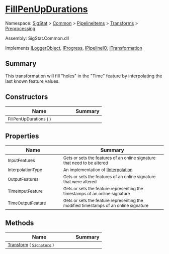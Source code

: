 # [FillPenUpDurations](./FillPenUpDurations.md)

Namespace: [SigStat]() > [Common](./../../../README.md) > [PipelineItems]() > [Transforms]() > [Preprocessing](./README.md)

Assembly: SigStat.Common.dll

Implements [ILoggerObject](./../../../ILoggerObject.md), [IProgress](./../../../Helpers/IProgress.md), [IPipelineIO](./../../../Pipeline/IPipelineIO.md), [ITransformation](./../../../ITransformation.md)

## Summary
This transformation will fill "holes" in the "Time" feature by interpolating the last known  feature values.

## Constructors

| Name | Summary | 
| --- | --- | 
| <sub>FillPenUpDurations (  )</sub><div style="pointer-events:none;cursor:default;"><img width=200 style="max-height:100%;max-width:100%;"/></div>| <sub></sub>| <br>


## Properties

| Name | Summary | 
| --- | --- | 
| <sub>InputFeatures</sub><div style="pointer-events:none;cursor:default;"><img width=200 style="max-height:100%;max-width:100%;"/></div>| <sub>Gets or sets the features of an online signature that need to be altered</sub>| <br>
| <sub>InterpolationType</sub><div style="pointer-events:none;cursor:default;"><img width=200 style="max-height:100%;max-width:100%;"/></div>| <sub>An implementation of [IInterpolation](https://github.com/hargitomi97/sigstat/blob/master/docs/md/SigStat/Common/PipelineItems/Transforms/Preprocessing/IInterpolation.md)</sub>| <br>
| <sub>OutputFeatures</sub><div style="pointer-events:none;cursor:default;"><img width=200 style="max-height:100%;max-width:100%;"/></div>| <sub>Gets or sets the features of an online signature that were altered</sub>| <br>
| <sub>TimeInputFeature</sub><div style="pointer-events:none;cursor:default;"><img width=200 style="max-height:100%;max-width:100%;"/></div>| <sub>Gets or sets the feature representing the timestamps of an online signature</sub>| <br>
| <sub>TimeOutputFeature</sub><div style="pointer-events:none;cursor:default;"><img width=200 style="max-height:100%;max-width:100%;"/></div>| <sub>Gets or sets the feature representing the modified timestamps of an online signature</sub>| <br>


## Methods

| Name | Summary | 
| --- | --- | 
| <sub>[Transform](./Methods/FillPenUpDurations-100663741.md) ( [`Signature`](./../../../Signature.md) )</sub><div style="pointer-events:none;cursor:default;"><img width=200 style="max-height:100%;max-width:100%;"/></div>| <sub></sub>| <br>



